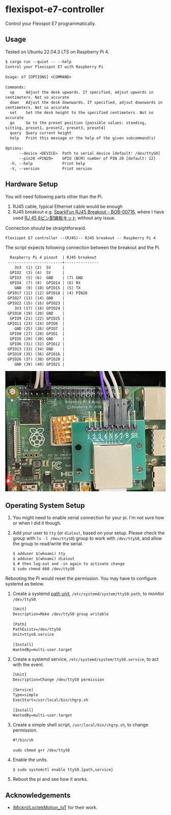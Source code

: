 # flexispot-e7-controller

Control your Flexspot E7 programmatically.

## Usage

Tested on Ubuntu 22.04.3 LTS on Raspberry Pi 4.

```console
$ cargo run --quiet -- --help
Control your Flexispot E7 with Raspberry Pi

Usage: e7 [OPTIONS] <COMMAND>

Commands:
  up     Adjust the desk upwards. If specified, adjsut upwards in centimeters. Not so accurate
  down   Adjust the desk downwards. If specified, adjsut downwards in centimeters. Not so accurate
  set    Set the desk height to the specified centimeters. Not so accurate
  go     Go to the preset position [possible values: standing, sitting, preset1, preset2, preset3, preset4]
  query  Query current height
  help   Print this message or the help of the given subcommand(s)

Options:
      --device <DEVICE>  Path to serial device [default: /dev/ttyS0]
      --pin20 <PIN20>    GPIO (BCM) number of PIN 20 [default: 12]
  -h, --help             Print help
  -V, --version          Print version
```

## Hardware Setup

You will need following parts other than the Pi.

1. RJ45 cable, typical Ethernet cable would be enough
2. RJ45 breakout e.g. [SparkFun RJ45 Breakout - BOB-00716](https://www.sparkfun.com/products/716), where I have used [RJ 45 8ピン配線板キット](https://www.amazon.co.jp/gp/product/B0C52JCM71/) without any issue.

Connection should be straightforward.

```
Flexispot E7 controller --(RJ45)-- RJ45 breakout -- Raspberry Pi 4
```

The script expects following connection between the breakout and the Pi.

```
  Raspberry Pi 4 pinout  | RJ45 breakout
 ------------------------+---------------
    3V3  (1) (2)  5V     |
  GPIO2  (3) (4)  5V     |
  GPIO3  (5) (6)  GND    | (7) GND
  GPIO4  (7) (8)  GPIO14 | (6) RX
    GND  (9) (10) GPIO15 | (5) TX
 GPIO17 (11) (12) GPIO18 | (4) PIN20
 GPIO27 (13) (14) GND    |
 GPIO22 (15) (16) GPIO23 |
    3V3 (17) (18) GPIO24 |
 GPIO10 (19) (20) GND    |
  GPIO9 (21) (22) GPIO25 |
 GPIO11 (23) (24) GPIO8  |
    GND (25) (26) GPIO7  |
  GPIO0 (27) (28) GPIO1  |
  GPIO5 (29) (30) GND    |
  GPIO6 (31) (32) GPIO12 |
 GPIO13 (33) (34) GND    |
 GPIO19 (35) (36) GPIO16 |
 GPIO26 (37) (38) GPIO20 |
    GND (39) (40) GPIO21 |
```

![routing](media/routing.png)

## Operating System Setup

1. You might need to enable serial connection for your pi. I'm not sure how or when I did it though.
2. Add your user to `tty` (or `dialout`, based on your setup. Please check the group with `ls -l /dev/ttyS0`) group to work with `/dev/ttyS0`, and allow the group to read/write the serial.

    ```console
    $ adduser $(whoami) tty
    $ adduser $(whoami) dialout
    $ # then log-out and -in again to activate change
    $ sudo chmod 660 /dev/ttyS0
    ```

Rebooting the Pi would reset the permission. You may have to configure systemd as below.

1. Create a systemd [path unit](https://www.freedesktop.org/software/systemd/man/latest/systemd.path.html), `/etc/systemd/system/ttyS0.path`, to monitor `/dev/ttyS0`.

    ```
    [Unit]
    Description=Make /dev/ttyS0 group writable
    
    [Path]
    PathExists=/dev/ttyS0
    Unit=ttys0.service
    
    [Install]
    WantedBy=multi-user.target
    ```

2. Create a systemd service, `/etc/systemd/system/ttyS0.service`, to act with the event.

    ```
    [Unit]
    Description=Change /dev/ttyS0 permission
    
    [Service]
    Type=simple
    ExecStart=/usr/local/bin/chgrp.sh
    
    [Install]
    WantedBy=multi-user.target
    ```

3. Create a simple shell script, `/usr/local/bin/chgrp.sh`, to change permission.

    ```
    #!/bin/sh
    
    sudo chmod g+r /dev/ttyS0
    ```

4. Enable the units.

    ```console
    $ sudo systemctl enable ttyS0.{path,service}
    ```

5. Reboot the pi and see how it works.

## Acknowledgements

- [iMicknl/LoctekMotion_IoT](https://github.com/iMicknl/LoctekMotion_IoT) for their work.
